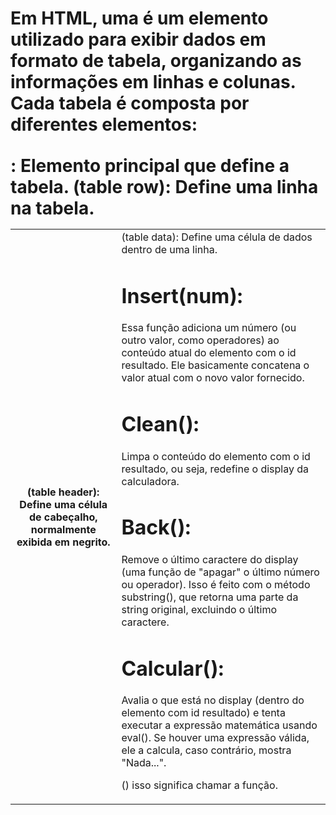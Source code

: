 # Em HTML, uma <table> é um elemento utilizado para exibir dados em formato de tabela, organizando as informações em linhas e colunas. Cada tabela é composta por diferentes elementos:

<table>: Elemento principal que define a tabela.
<tr> (table row): Define uma linha na tabela.
<th> (table header): Define uma célula de cabeçalho, normalmente exibida em negrito.
<td> (table data): Define uma célula de dados dentro de uma linha.


# Insert(num):

Essa função adiciona um número (ou outro valor, como operadores) ao conteúdo atual do elemento com o id resultado.
Ele basicamente concatena o valor atual com o novo valor fornecido.

# Clean():

Limpa o conteúdo do elemento com o id resultado, ou seja, redefine o display da calculadora.

# Back():

Remove o último caractere do display (uma função de "apagar" o último número ou operador). Isso é feito com o método substring(), que retorna uma parte da string original, excluindo o último caractere.

# Calcular():

Avalia o que está no display (dentro do elemento com id resultado) e tenta executar a expressão matemática usando eval(). Se houver uma expressão válida, ele a calcula, caso contrário, mostra "Nada...".

() isso significa chamar a função.